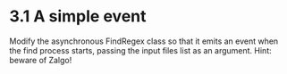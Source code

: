 # 3.1 A simple event
Modify the asynchronous FindRegex class so that it
emits an event when the find process starts, passing the input files list as
an argument. Hint: beware of Zalgo!